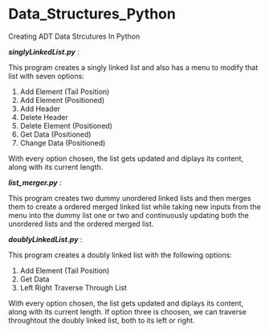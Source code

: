 # Data_Structures_Python

Creating ADT Data Strcutures In Python

***singlyLinkedList.py*** :

This program creates a singly linked list and also has a menu to modify that list with seven options:

1. Add Element (Tail Position)
2. Add Element (Positioned)
3. Add Header
4. Delete Header
5. Delete Element (Positioned)
6. Get Data (Positioned)
7. Change Data (Positioned)

With every option chosen, the list gets updated and diplays its content, along with its current length.

***list_merger.py*** :

This program creates two dummy unordered linked lists and then merges them to create a ordered merged linked list while taking new inputs from the menu into the dummy list one or two and continuously updating both the unordered lists and the ordered merged list.

***doublyLinkedList.py*** :

This program creates a doubly linked list with the following options:

1) Add Element (Tail Position)
2) Get Data
3) Left Right Traverse Through List

With every option chosen, the list gets updated and diplays its content, along with its current length.
If option three is choosen, we can traverse throughtout the doubly linked list, both to its left or right.
